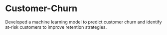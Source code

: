 # Customer-Churn

Developed a machine learning model to predict customer churn and identify at-risk customers to improve retention strategies.
